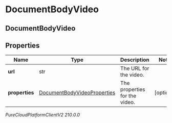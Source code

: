 # DocumentBodyVideo

## DocumentBodyVideo

## Properties

|Name | Type | Description | Notes|
|------------ | ------------- | ------------- | -------------|
| **url** | str | The URL for the video. | |
| **properties** | [DocumentBodyVideoProperties](DocumentBodyVideoProperties) | The properties for the video. | [optional] |



_PureCloudPlatformClientV2 210.0.0_
